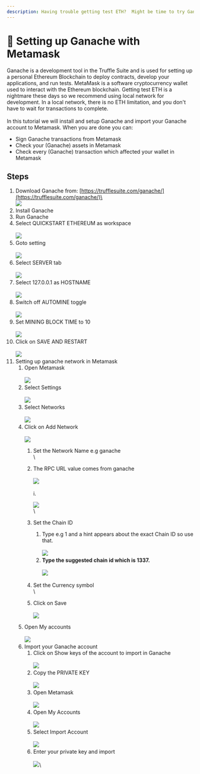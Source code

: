 ```yaml
---
description: Having trouble getting test ETH?  Might be time to try Ganache.
---
```


# 🍫 Setting up Ganache with Metamask

Ganache is a development tool in the Truffle Suite and is used for setting up a personal Ethereum Blockchain to deploy contracts, develop your applications, and run tests. MetaMask is a software cryptocurrency wallet used to interact with the Ethereum blockchain.  Getting test ETH is a nightmare these days so we recommend using local network for development. In a local network, there is no ETH limitation, and you don't have to wait for transactions to complete. \
\
In this tutorial we will install and setup Ganache and import your Ganache account to Metamask. When you are done you can:

* Sign Ganache transactions from Metamask
* Check your (Ganache) assets in Metamask
* Check every (Ganache) transaction which affected your wallet in Metamask

## Steps

1. Download Ganache from: [https://trufflesuite.com/ganache/](https://trufflesuite.com/ganache/)\
   \
   ![](<../.gitbook/assets/image (16).png>)
2. Install Ganache
3. Run Ganache
4. Select QUICKSTART ETHEREUM as workspace\
   \
   ![](<../.gitbook/assets/image (22).png>)
5. Goto setting\
   \
   ![](<../.gitbook/assets/image (14).png>)
6. Select SERVER tab\
   \
   ![](<../.gitbook/assets/image (20).png>)
7. Select 127.0.0.1 as HOSTNAME\
   \
   ![](<../.gitbook/assets/image (25) (1).png>)
8. Switch off AUTOMINE toggle\
   \
   ![](<../.gitbook/assets/image (35) (1).png>)
9. Set MINING BLOCK TIME to 10\
   \
   ![](<../.gitbook/assets/image (4) (2).png>)
10. Click on SAVE AND RESTART\
    \
    ![](<../.gitbook/assets/image (5).png>)
11. Setting up ganache network in Metamask
    1. Open Metamask\
       \
       ![](<../.gitbook/assets/image (6) (2).png>)
    2. Select Settings\
       \
       ![](<../.gitbook/assets/image (31) (1) (1).png>)
    3. Select Networks\
       \
       ![](<../.gitbook/assets/image (2) (1).png>)
    4. Click on Add Network\
       \
       ![](<../.gitbook/assets/image (32) (1) (1).png>)
       1. Set the Network Name e.g ganache\
          \

       2.  The RPC URL value comes from ganache\
           \
           ![](<../.gitbook/assets/image (33).png>)\
           \
           &#x20;                                                              i.      &#x20;

           ![](<../.gitbook/assets/image (34) (1).png>)\
           \

       3. Set the Chain ID
          1. Type e.g 1 and a hint appears about the exact Chain ID so use that.\
             \
             ![](<../.gitbook/assets/image (28).png>)
          2. **Type the suggested chain id which is 1337.**\
             \
             ![](<../.gitbook/assets/image (37).png>)
       4. Set the Currency symbol\
          \

       5. Click on Save\
          \
          ![](<../.gitbook/assets/image (23).png>)
    5. Open My accounts\
       \
       ![](<../.gitbook/assets/image (26).png>)
    6. Import your Ganache account&#x20;
       1. Click on Show keys of the account to import in Ganache\
          \
          ![](<../.gitbook/assets/image (21).png>)
       2. Copy the PRIVATE KEY\
          \
          ![](<../.gitbook/assets/image (19) (1).png>)
       3. Open Metamask\
          \
          ![](<../.gitbook/assets/image (13).png>)
       4. Open My Accounts\
          \
          ![](<../.gitbook/assets/image (15).png>)
       5. Select Import Account\
          \
          ![](<../.gitbook/assets/image (18).png>)
       6. Enter your private key and import\
          \
          ![](<../.gitbook/assets/image (7) (2).png>)\
